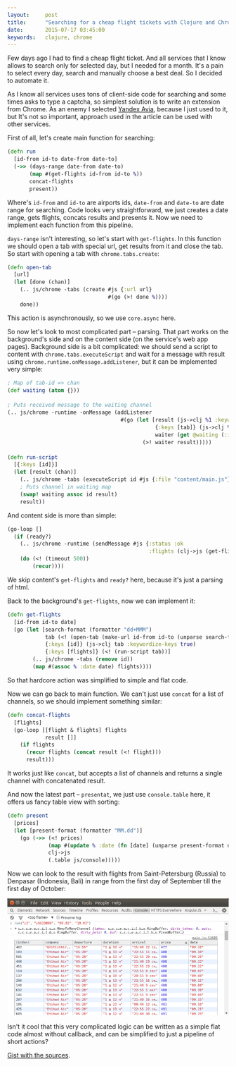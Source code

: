 ```yaml
---
layout:     post
title:      "Searching for a cheap flight tickets with Clojure and Chrome"
date:       2015-07-17 03:45:00
keywords:   clojure, chrome
---
```


Few days ago I had to find a cheap flight ticket. And all services that I know
allows to search only for selected day, but I needed for a month. It's a pain to
select every day, search and manually choose a best deal. So I decided to automate it.

As I know all services uses tons of client-side code for searching and some times
asks to type a captcha,
so simplest solution is to write an extension from Chrome. As an enemy I selected
[Yandex Avia](https://avia.yandex.ru/), because I just used to it, but It's
not so important, approach used in the article can be used with other services.

First of all, let's create main function for searching:

```clojure
(defn run
  [id-from id-to date-from date-to]
  (->> (days-range date-from date-to)
       (map #(get-flights id-from id-to %))
       concat-flights
       present))
```

Where's `id-from` and `id-to` are airports ids, `date-from` and `date-to` are date range for
searching. Code looks very straightforward, we just creates a date range, gets flights,
concats results
and presents it. Now we need to implement each function from this pipeline.

`days-range` isn't interesting, so let's start with `get-flights`. In this function we
should open a tab with special url, get results from it and close the tab. So start with
opening a tab with `chrome.tabs.create`:
 
```clojure
(defn open-tab
  [url]
  (let [done (chan)]
    (.. js/chrome -tabs (create #js {:url url}
                                #(go (>! done %))))
    done))
```

This action is asynchronously, so we use `core.async` here.

So now let's look to most complicated part &ndash; parsing. That part works on the background's
side and on the content side (on the service's web app pages). Background side is a bit
complicated: we should send a script to content with `chrome.tabs.executeScript`
and wait for a message with result using `chrome.runtime.onMessage.addListener`,
but it can be implemented very simple:

```clojure
; Map of tab-id => chan
(def waiting (atom {}))

; Puts received message to the waiting channel
(.. js/chrome -runtime -onMessage (addListener
                                    #(go (let [result (js->clj %1 :keywordize-keys true)
                                               {:keys [tab]} (js->clj %2 :keywordize-keys true)
                                               waiter (get @waiting (:id tab))]
                                           (>! waiter result)))))

(defn run-script
  [{:keys [id]}]
  (let [result (chan)]
    (.. js/chrome -tabs (executeScript id #js {:file "content/main.js"}))
    ; Puts channel in waiting map
    (swap! waiting assoc id result)
    result))
```

And content side is more than simple:

```clojure
(go-loop []
  (if (ready?)
    (.. js/chrome -runtime (sendMessage #js {:status :ok
                                             :flights (clj->js (get-flights))}))
    (do (<! (timeout 500))
        (recur))))
```

We skip content's `get-flights` and `ready?` here, because it's just a parsing of html.

Back to the background's `get-flights`, now we can implement it:

```clojure
(defn get-flights
  [id-from id-to date]
  (go (let [search-format (formatter "dd+MMM")
            tab (<! (open-tab (make-url id-from id-to (unparse search-format date))))
            {:keys [id]} (js->clj tab :keywordize-keys true)
            {:keys [flights]} (<! (run-script tab))]
        (.. js/chrome -tabs (remove id))
        (map #(assoc % :date date) flights))))
```

So that hardcore action was simplified to simple and flat code.

Now we can go back to main function. We can't just use `concat` for a list of channels,
so we should implement something similar:

```clojure
(defn concat-flights
  [flights]
  (go-loop [[flight & flights] flights
            result []]
    (if flights
      (recur flights (concat result (<! flight)))
      result)))
```

It works just like `concat`, but accepts a list of channels and returns a single channel with
concatenated result.

And now the latest part &ndash; `presentat`, we just use `console.table` here, it
offers us fancy table view with sorting:

```clojure
(defn present
  [prices]
  (let [present-format (formatter "MM.dd")]
    (go (->> (<! prices)
             (map #(update % :date (fn [date] (unparse present-format date))))
             clj->js
             (.table js/console)))))
```

Now we can look to the result with flights from Saint-Petersburg (Russia)
to Denpasar (Indonesia, Bali) in range from the first day of September till
the first day of October:

![Result](/assets/flight.png)

Isn't it cool that this very complicated logic can be written as a simple flat code
almost without callback, and can be simplified to just a pipeline of short actions?

[Gist with the sources](https://gist.github.com/nvbn/b805e535e3bea9cee796).

